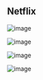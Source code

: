 ## Netflix
![image](https://github.com/user-attachments/assets/9c56b366-6b6d-48aa-ad1a-8dd914ccc4dd)

![image](https://github.com/user-attachments/assets/8e01d1e5-17cb-4b95-a397-855606cda11a)

![image](https://github.com/user-attachments/assets/d369f7d4-6c84-4c87-a8fd-e49c05c022d7)

![image](https://github.com/user-attachments/assets/a1aed906-a2c6-4dd5-a7c6-b4f7f1112238)
